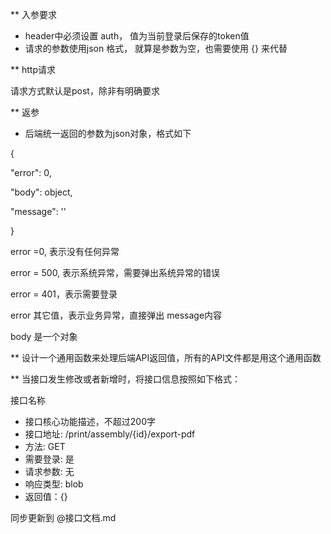 ** 入参要求

- header中必须设置 auth， 值为当前登录后保存的token值
- 请求的参数使用json 格式， 就算是参数为空，也需要使用 {} 来代替

** http请求

   请求方式默认是post，除非有明确要求

** 返参

- 后端统一返回的参数为json对象，格式如下

{

"error": 0,

 "body": object,

 "message": ''

   }

 error =0, 表示没有任何异常

 error = 500, 表示系统异常，需要弹出系统异常的错误

 error = 401，表示需要登录

 error 其它值，表示业务异常，直接弹出 message内容

 body 是一个对象

 ** 设计一个通用函数来处理后端API返回值，所有的API文件都是用这个通用函数

 ** 当接口发生修改或者新增时，将接口信息按照如下格式：

 接口名称

- 接口核心功能描述，不超过200字
- 接口地址: /print/assembly/{id}/export-pdf
- 方法: GET
- 需要登录: 是
- 请求参数: 无
- 响应类型: blob
- 返回值：{}

同步更新到  @接口文档.md